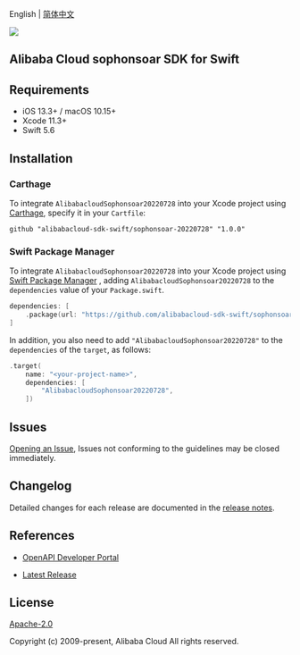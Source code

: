 English | [简体中文](README-CN.md)

![](https://aliyunsdk-pages.alicdn.com/icons/AlibabaCloud.svg)

## Alibaba Cloud sophonsoar SDK for Swift

## Requirements

- iOS 13.3+ / macOS 10.15+
- Xcode 11.3+
- Swift 5.6

## Installation

### Carthage

To integrate `AlibabacloudSophonsoar20220728` into your Xcode project using [Carthage](https://github.com/Carthage/Carthage), specify it in your `Cartfile`:

```ogdl
github "alibabacloud-sdk-swift/sophonsoar-20220728" "1.0.0"
```

### Swift Package Manager

To integrate `AlibabacloudSophonsoar20220728` into your Xcode project using [Swift Package Manager](https://swift.org/package-manager/) , adding `AlibabacloudSophonsoar20220728` to the `dependencies` value of your `Package.swift`.

```swift
dependencies: [
    .package(url: "https://github.com/alibabacloud-sdk-swift/sophonsoar-20220728.git", from: "1.0.0")
]
```

In addition, you also need to add `"AlibabacloudSophonsoar20220728"` to the `dependencies` of the `target`, as follows:

```swift
.target(
    name: "<your-project-name>",
    dependencies: [
        "AlibabacloudSophonsoar20220728",
    ])
```

## Issues

[Opening an Issue](https://github.com/alibabacloud-sdk-swift/sophonsoar-20220728/issues/new), Issues not conforming to the guidelines may be closed immediately.

## Changelog

Detailed changes for each release are documented in the [release notes](./ChangeLog.txt).

## References

* [OpenAPI Developer Portal](https://next.api.alibabacloud.com/home)
- [Latest Release](https://github.com/alibabacloud-sdk-swift/sophonsoar-20220728)

## License

[Apache-2.0](http://www.apache.org/licenses/LICENSE-2.0)

Copyright (c) 2009-present, Alibaba Cloud All rights reserved.
